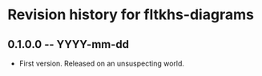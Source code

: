 # Revision history for fltkhs-diagrams

## 0.1.0.0 -- YYYY-mm-dd

* First version. Released on an unsuspecting world.
